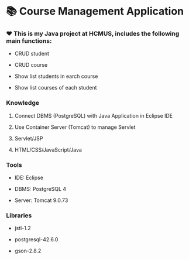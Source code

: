 # 📚 Course Management Application 

### ❤️ This is my Java project at HCMUS, includes the following main functions:

* CRUD student

* CRUD course

* Show list students in earch course

* Show list courses of each student


### Knowledge

1. Connect DBMS (PostgreSQL) with Java Application in Eclipse IDE

2. Use Container Server (Tomcat) to manage Servlet

3. Servlet/JSP

4. HTML/CSS/JavaScript/Java

### Tools
* IDE: Eclipse

* DBMS: PostgreSQL 4

* Server: Tomcat 9.0.73

### Libraries
* jstl-1.2

* postgresql-42.6.0

* gson-2.8.2
